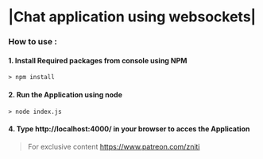 # |Chat application using websockets|
### How to use :

#### 1. Install Required packages from console using NPM

```console
> npm install
```


#### 2. Run the Application using node

```console
> node index.js
```

#### 4. Type http://localhost:4000/ in your browser to acces the Application


> For exclusive content https://www.patreon.com/zniti
